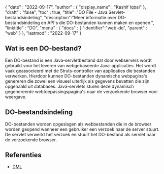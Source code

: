 {
  "date" : "2022-09-17",
  "author" : {
    "display_name" : "Kashif Iqbal"
},
  "draft" : "false",
  "toc" : true,
  "title" :"DO File - Java Servlet-bestandsindeling",
  "description":"Meer informatie over DO-bestandsindeling en API's die DO-bestanden kunnen maken en openen.",
  "linktitle" : "DO",
  "menu" : {
    "docs" : {
      "identifier":"web-do",
      "parent" : "web"
}
},
  "lastmod" : "2022-09-17"
}

## Wat is een DO-bestand?

Een DO-bestand is een Java-servletbestand dat door webservers wordt gebruikt voor het leveren van webgebaseerde Java-applicaties. Het wordt vaak geassocieerd met de Struts-controller van applicaties die bestanden verwerken. Hierdoor kunnen DO-bestanden dynamische webpagina's genereren die zowel een visueel uiterlijk als gegevens bevatten die zijn opgehaald uit databases. Java-servlets sturen deze dynamisch gegenereerde webtoepassingspagina's naar de verzoekende browser voor weergave.

## DO-bestandsindeling

DO-bestanden worden opgeslagen als webbestanden die in de browser worden geopend wanneer een gebruiker een verzoek naar de server stuurt. De servlet verwerkt het verzoek en stuurt het DO-bestand als servlet naar de verzoekende browser.

## Referenties

* [DML](https://www.upi.pr.it/docs/dynref/pdreferencep8.htm)


